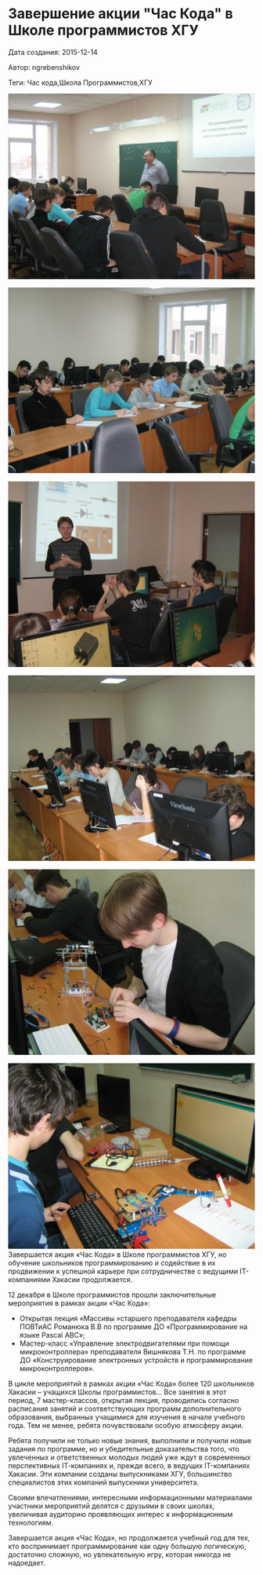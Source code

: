 # Завершение акции "Час Кода" в Школе программистов ХГУ

Дата создания: 2015-12-14

Автор: ngrebenshikov

Теги: Час кода,Школа Программистов,ХГУ

 ![](../images/9e816c2889.jpg)

 ![](../images/4c480bd10c.jpg)

 ![](../images/6629e30af1.jpg)

 ![](../images/921a86c06d.jpg)

 ![](../images/d355cdad03.jpg)

 ![](../images/6e60cdfdd9.jpg)Завершается акция «Час Кода» в Школе программистов ХГУ, но обучение школьников программированию и содействие в их продвижении к успешной карьере при сотрудничестве с ведущими IT- компаниями Хакасии продолжается.    
  
12 декабря в Школе программистов прошли заключительные мероприятия в рамках акции «Час Кода»:

- Открытая лекция «Массивы »старшего преподавателя кафедры ПОВТиАС Романюка В.В по программе ДО «Программирование на языке Pascal ABC»;
- Мастер-класс «Управление электродвигателями при помощи микроконтроллера» преподавателя Вишнякова Т.Н. по программе ДО «Конструирование электронных устройств и программирование микроконтроллеров».

  
В цикле мероприятий в рамках акции «Час Кода» более 120 школьников Хакасии – учащихся Школы программистов… Все занятия в этот период, 7 мастер-классов, открытая лекция, проводились согласно расписания занятий и соответствующих программ дополнительного образования, выбранных учащимися для изучения в начале учебного года. Тем не менее, ребята почувствовали особую атмосферу акции.   
  
Ребята получили не только новые знания, выполнили и получили новые задания по программе, но и убедительные доказательства того, что увлеченных и ответственных молодых людей уже ждут в современных перспективных IТ-компаниях и, прежде всего, в ведущих IT-компаниях Хакасии. Эти компании созданы выпускниками ХГУ, большинство специалистов этих компаний выпускники университета.  
  
Своими впечатлениями, интересными информационными материалами участники мероприятий делятся с друзьями в своих школах, увеличивая аудиторию проявляющих интерес к информационным технологиям.  
  
Завершается акция «Час Кода», но продолжается учебный год для тех, кто воспринимает программирование как одну большую логическую, достаточно сложную, но увлекательную игру, которая никогда не надоедает.